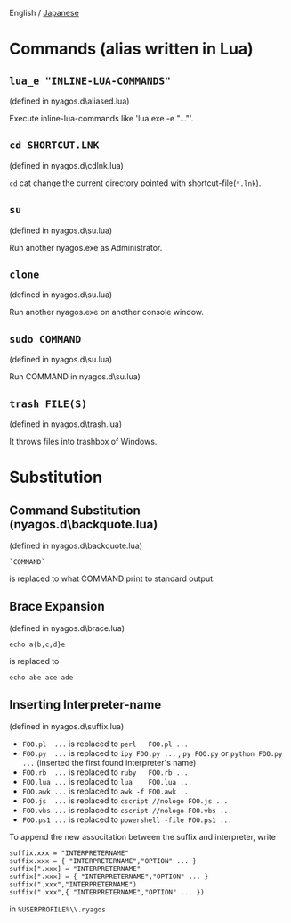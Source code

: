 English / [Japanese](./08-LuaScripts_ja.md)

Commands (alias written in Lua)
===============================

`lua_e "INLINE-LUA-COMMANDS"` 
----------------------------
(defined in nyagos.d\aliased.lua)

Execute inline-lua-commands like 'lua.exe -e "..."'.

`cd SHORTCUT.LNK`
-----------------
(defined in nyagos.d\cdlnk.lua)

`cd` cat change the current directory pointed with shortcut-file(`*.lnk`).

`su`
----
(defined in nyagos.d\su.lua)

Run another nyagos.exe as Administrator.

`clone`
-------
(defined in nyagos.d\su.lua)

Run another nyagos.exe on another console window.

`sudo COMMAND`
--------------
(defined in nyagos.d\su.lua)

Run COMMAND in nyagos.d\su.lua)

`trash FILE(S)`
---------------
(defined in nyagos.d\trash.lua)

It throws files into trashbox of Windows.

Substitution
============

Command Substitution (nyagos.d\backquote.lua)
---------------------------------------------
(defined in nyagos.d\backquote.lua)

    `COMMAND`

is replaced to what COMMAND print to standard output.

Brace Expansion
---------------
(defined in nyagos.d\brace.lua)

    echo a{b,c,d}e

is replaced to

    echo abe ace ade

Inserting Interpreter-name 
--------------------------
(defined in nyagos.d\suffix.lua)

- `FOO.pl  ...` is replaced to `perl   FOO.pl ...`
- `FOO.py  ...` is replaced to `ipy FOO.py ...` , `py FOO.py` or `python FOO.py ...` (inserted the first found interpreter's name)
- `FOO.rb  ...` is replaced to `ruby   FOO.rb ...`
- `FOO.lua ...` is replaced to `lua    FOO.lua ...`
- `FOO.awk ...` is replaced to `awk -f FOO.awk ...`
- `FOO.js  ...` is replaced to `cscript //nologo FOO.js ...`
- `FOO.vbs ...` is replaced to `cscript //nologo FOO.vbs ...`
- `FOO.ps1 ...` is replaced to `powershell -file FOO.ps1 ...`

To append the new associtation between the suffix and interpreter,
write

    suffix.xxx = "INTERPRETERNAME"
    suffix.xxx = { "INTERPRETERNAME","OPTION" ... }
    suffix[".xxx] = "INTERPRETERNAME"
    suffix[".xxx] = { "INTERPRETERNAME","OPTION" ... }
    suffix(".xxx","INTERPRETERNAME")
    suffix(".xxx",{ "INTERPRETERNAME","OPTION" ... })

in `%USERPROFILE%\\.nyagos`
